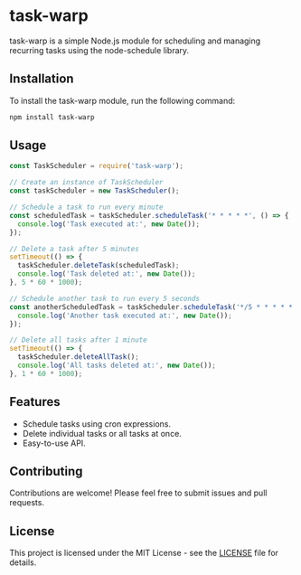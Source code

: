 
# task-warp

task-warp is a simple Node.js module for scheduling and managing recurring tasks using the node-schedule library.

## Installation

To install the task-warp module, run the following command:

```bash
npm install task-warp
```

## Usage

```javascript
const TaskScheduler = require('task-warp');

// Create an instance of TaskScheduler
const taskScheduler = new TaskScheduler();

// Schedule a task to run every minute
const scheduledTask = taskScheduler.scheduleTask('* * * * *', () => {
  console.log('Task executed at:', new Date());
});

// Delete a task after 5 minutes
setTimeout(() => {
  taskScheduler.deleteTask(scheduledTask);
  console.log('Task deleted at:', new Date());
}, 5 * 60 * 1000);

// Schedule another task to run every 5 seconds
const anotherScheduledTask = taskScheduler.scheduleTask('*/5 * * * * *', () => {
  console.log('Another task executed at:', new Date());
});

// Delete all tasks after 1 minute
setTimeout(() => {
  taskScheduler.deleteAllTask();
  console.log('All tasks deleted at:', new Date());
}, 1 * 60 * 1000);
```

## Features

- Schedule tasks using cron expressions.
- Delete individual tasks or all tasks at once.
- Easy-to-use API.

## Contributing

Contributions are welcome! Please feel free to submit issues and pull requests.

## License

This project is licensed under the MIT License - see the [LICENSE](LICENSE) file for details.
```

